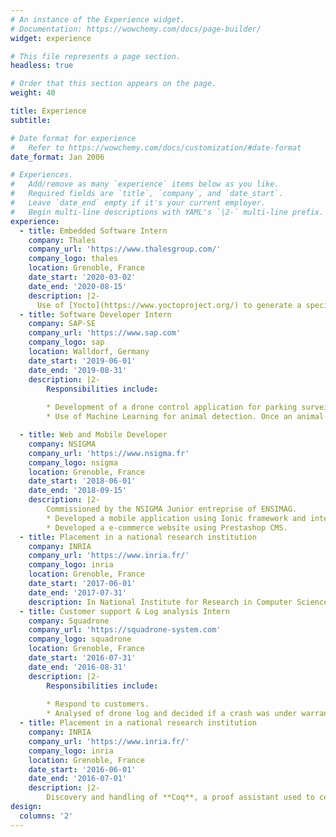 ```yaml
---
# An instance of the Experience widget.
# Documentation: https://wowchemy.com/docs/page-builder/
widget: experience

# This file represents a page section.
headless: true

# Order that this section appears on the page.
weight: 40

title: Experience
subtitle:

# Date format for experience
#   Refer to https://wowchemy.com/docs/customization/#date-format
date_format: Jan 2006

# Experiences.
#   Add/remove as many `experience` items below as you like.
#   Required fields are `title`, `company`, and `date_start`.
#   Leave `date_end` empty if it's your current employer.
#   Begin multi-line descriptions with YAML's `|2-` multi-line prefix.
experience:
  - title: Embedded Software Intern
    company: Thales
    company_url: 'https://www.thalesgroup.com/'
    company_logo: thales
    location: Grenoble, France
    date_start: '2020-03-02'
    date_end: '2020-08-15'
    description: |2-
      Use of [Yocto](https://www.yoctoproject.org/) to generate a specific Linux image for an embedded system used in the industrial field.
  - title: Software Developer Intern
    company: SAP-SE
    company_url: 'https://www.sap.com'
    company_logo: sap
    location: Walldorf, Germany
    date_start: '2019-06-01'
    date_end: '2019-08-31'
    description: |2-
        Responsibilities include:
        
        * Development of a drone control application for parking surveillance.
        * Use of Machine Learning for animal detection. Once an animal is detected, it is automatically followed by the drone to scare it away. 

  - title: Web and Mobile Developer
    company: NSIGMA
    company_url: 'https://www.nsigma.fr'
    company_logo: nsigma
    location: Grenoble, France
    date_start: '2018-06-01'
    date_end: '2018-09-15'
    description: |2-
        Commissioned by the NSIGMA Junior entreprise of ENSIMAG.        
        * Developed a mobile application using Ionic framework and integrated MondialRelay (Delivery system) and Mangopay (Payment system) API.
        * Developed a e-commerce website using Prestashop CMS.
  - title: Placement in a national research institution
    company: INRIA
    company_url: 'https://www.inria.fr/'
    company_logo: inria
    location: Grenoble, France
    date_start: '2017-06-01'
    date_end: '2017-07-31'
    description: In National Institute for Research in Computer Science and Automation, used Coq (a proof assistant) to prove some property about Round-robin process scheduler.
  - title: Customer support & Log analysis Intern
    company: Squadrone
    company_url: 'https://squadrone-system.com'
    company_logo: squadrone
    location: Grenoble, France
    date_start: '2016-07-31'
    date_end: '2016-08-31'
    description: |2-
        Responsibilities include:
        
        * Respond to customers.
        * Analysed of drone log and decided if a crash was under warranty.
  - title: Placement in a national research institution
    company: INRIA
    company_url: 'https://www.inria.fr/'
    company_logo: inria
    location: Grenoble, France
    date_start: '2016-06-01'
    date_end: '2016-07-01'
    description: |2-
        Discovery and handling of **Coq**, a proof assistant used to certify properties of programming languages and for the formalisation of mathematics.
design:
  columns: '2'
---
```

